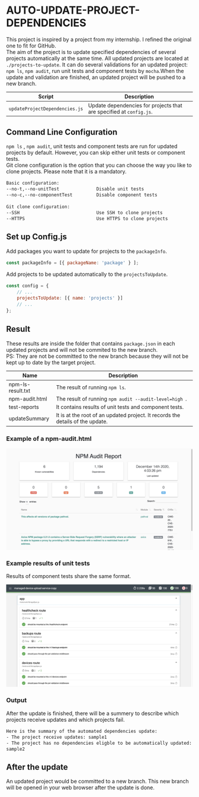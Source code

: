 # AUTO-UPDATE-PROJECT-DEPENDENCIES #

This project is inspired by a project from my internship. I refined the original one to fit for GitHub.<br>
The aim of the project is to update specified dependencies of several projects automatically at the same time. All updated projects are located at `./projects-to-update`.
It can do several validations for an updated project: `npm ls`, `npm audit`, run unit tests and component tests by `mocha`.When the update and validation are finished, an updated project will be pushed to a new branch.

Script | Description
--- | ---
`updateProjectDependencies.js` | Update dependencies for projects that are specified at `config.js`.

## Command Line Configuration ##
`npm ls` , `npm audit`, unit tests and component tests are run for updated projects by default.
However, you can skip either unit tests or component tests.<br>
Git clone configuration is the option that you can choose the way you like to clone projects. Please note that it is a mandatory.  

````
Basic configuration:
--no-t,--no-unitTest              Disable unit tests
--no-c,--no-componentTest         Disable component tests

Git clone configuration:
--SSH                             Use SSH to clone projects
--HTTPS                           Use HTTPS to clone projects

````

## Set up Config.js ##
Add packages you want to update for projects to the `packageInfo`.
```javascript
const packageInfo = [{ packageName: 'package' } ];
```
Add projects to be updated automatically to the `projectsToUpdate`.
```javascript
const config = {
    // ...
    projectsToUpdate: [{ name: 'projects' }]
    // ...
};
```

## Result ##
These results are inside the folder that contains `package.json` in each updated projects and will not be commited to the new branch. <br> 
PS: They are not be committed to the new branch because they will not be kept up to date by the target project.

Name | Description
--- | ---
npm-ls-result.txt|The result of running `npm ls`.
npm-audit.html|The result of running `npm audit --audit-level=high `. 
test-reports|It contains results of unit tests and component tests.
updateSummary|It is at the root of an updated project. It records the details of the update.

### Example of a npm-audit.html

![](documentation/npm-audit.jpeg)

### Example results of unit tests
Results of component tests share the same format.

![](documentation/unit-tests.jpeg)

### Output

After the update is finished, there will be a summery to describe which projects receive updates and which projects fail.

```
Here is the summary of the automated dependencies update:
- The project receive updates: sample1
- The project has no dependencies eligble to be automatically updated: sample2

```

## After the update
An updated project would be committed to a new branch. This new branch will be opened in your web browser after the update is done.






